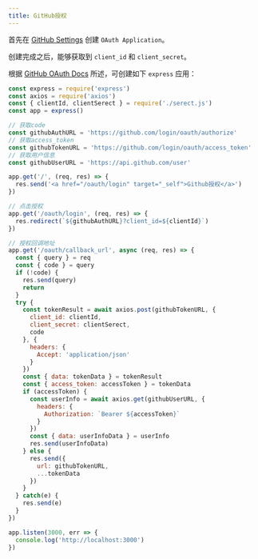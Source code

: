 ```yaml
---
title: GitHub授权
---
```


首先在 [GitHub Settings](https://github.com/settings/developers) 创建 `OAuth Application`。

创建完成之后，能够获取到 `client_id` 和 `client_secret`。

根据 [GitHub OAuth Docs](https://docs.github.com/en/apps/oauth-apps/building-oauth-apps/authorizing-oauth-apps) 所述，可创建如下 `express` 应用：

```js
const express = require('express')
const axios = require('axios')
const { clientId, clientSerect } = require('./serect.js')
const app = express()

// 获取code
const githubAuthURL = 'https://github.com/login/oauth/authorize'
// 获取access_token
const githubTokenURL = 'https://github.com/login/oauth/access_token'
// 获取用户信息
const githubUserURL = 'https://api.github.com/user'

app.get('/', (req, res) => {
  res.send('<a href="/oauth/login" target="_self">Github授权</a>')
})

// 点击授权
app.get('/oauth/login', (req, res) => {
  res.redirect(`${githubAuthURL}?client_id=${clientId}`)
})

// 授权回调地址
app.get('/oauth/callback_url', async (req, res) => {
  const { query } = req
  const { code } = query
  if (!code) {
    res.send(query)
    return
  }
  try {
    const tokenResult = await axios.post(githubTokenURL, {
      client_id: clientId,
      client_secret: clientSerect,
      code
    }, {
      headers: {
        Accept: 'application/json'
      }
    })
    const { data: tokenData } = tokenResult
    const { access_token: accessToken } = tokenData
    if (accessToken) {
      const userInfo = await axios.get(githubUserURL, {
        headers: {
          Authorization: `Bearer ${accessToken}`
        }
      })
      const { data: userInfoData } = userInfo
      res.send(userInfoData)
    } else {
      res.send({
        url: githubTokenURL,
        ...tokenData
      })
    }
  } catch(e) {
    res.send(e)
  }
})

app.listen(3000, err => {
  console.log('http://localhost:3000')
})
```
